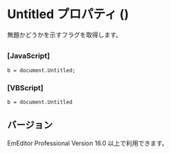 # Untitled プロパティ ()

無題かどうかを示すフラグを取得します。

## 

### \[JavaScript\]

```
b = document.Untitled;
```

### \[VBScript\]

```
b = document.Untitled
```

## バージョン

EmEditor Professional Version 16.0 以上で利用できます。
